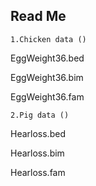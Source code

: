 Read Me
------

`1.Chicken data ()`

EggWeight36.bed


EggWeight36.bim


EggWeight36.fam

`2.Pig data ()`

Hearloss.bed

Hearloss.bim

Hearloss.fam
